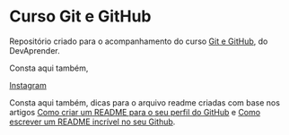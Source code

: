 # Curso Git e GitHub

Repositório criado para o acompanhamento do curso [Git e GitHub](https://www.youtube.com/watch?v=kB5e-gTAl_s), do DevAprender.

Consta aqui também, 

[Instagram](https://www.instagram.com/p/CjklARtPKQY/?igsh=MTZtb3ZqYng1cnhobA==)

Consta aqui também, dicas para o arquivo readme criadas com base nos artigos [Como criar um README para o seu perfil do GitHub](https://www.alura.com.br/artigos/como-criar-um-readme-para-seu-perfil-github) e [Como escrever um README incrível no seu Github](https://www.alura.com.br/artigos/escrever-bom-readme).
